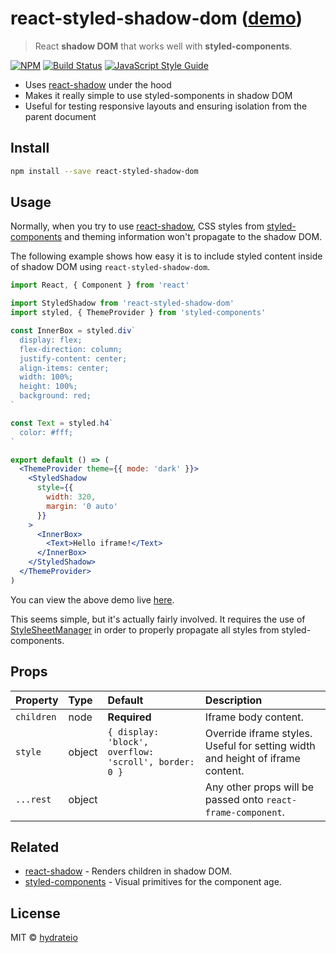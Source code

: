 # react-styled-shadow-dom ([demo](https://hydrateio.github.io/react-styled-shadow-dom/))

> React **shadow DOM** that works well with **styled-components**.

[![NPM](https://img.shields.io/npm/v/react-styled-shadow-dom.svg)](https://www.npmjs.com/package/react-styled-shadow-dom) [![Build Status](https://travis-ci.com/hydrateio/react-styled-shadow-dom.svg?branch=master)](https://travis-ci.com/hydrateio/react-styled-shadow-dom) [![JavaScript Style Guide](https://img.shields.io/badge/code_style-standard-brightgreen.svg)](https://standardjs.com)

- Uses [react-shadow](https://github.com/Wildhoney/ReactShadow) under the hood
- Makes it really simple to use styled-somponents in shadow DOM
- Useful for testing responsive layouts and ensuring isolation from the parent document

## Install

```bash
npm install --save react-styled-shadow-dom
```

## Usage

Normally, when you try to use [react-shadow](https://github.com/Wildhoney/ReactShadow), CSS styles from [styled-components](https://github.com/styled-components/styled-components) and theming information won't propagate to the shadow DOM.

The following example shows how easy it is to include styled content inside of shadow DOM using `react-styled-shadow-dom`.

```jsx
import React, { Component } from 'react'

import StyledShadow from 'react-styled-shadow-dom'
import styled, { ThemeProvider } from 'styled-components'

const InnerBox = styled.div`
  display: flex;
  flex-direction: column;
  justify-content: center;
  align-items: center;
  width: 100%;
  height: 100%;
  background: red;
`

const Text = styled.h4`
  color: #fff;
`

export default () => (
  <ThemeProvider theme={{ mode: 'dark' }}>
    <StyledShadow
      style={{
        width: 320,
        margin: '0 auto'
      }}
    >
      <InnerBox>
        <Text>Hello iframe!</Text>
      </InnerBox>
    </StyledShadow>
  </ThemeProvider>
)
```

You can view the above demo live [here](https://hydrateio.github.io/react-styled-shadow-dom).

This seems simple, but it's actually fairly involved. It requires the use of [StyleSheetManager](https://github.com/styled-components/styled-components/pull/1491) in order to properly propagate all styles from styled-components.

## Props

| Property   | Type   | Default                                               | Description                                                                    |
| :--------- | :----- | :---------------------------------------------------- | :----------------------------------------------------------------------------- |
| `children` | node   | **Required**                                          | Iframe body content.                                                           |
| `style`    | object | `{ display: 'block', overflow: 'scroll', border: 0 }` | Override iframe styles. Useful for setting width and height of iframe content. |
| `...rest`  | object |                                                       | Any other props will be passed onto `react-frame-component`.                   |

## Related

- [react-shadow](https://github.com/Wildhoney/ReactShadow) - Renders children in shadow DOM.
- [styled-components](https://github.com/styled-components/styled-components) - Visual primitives for the component age.

## License

MIT © [hydrateio](https://github.com/hydrateio)
